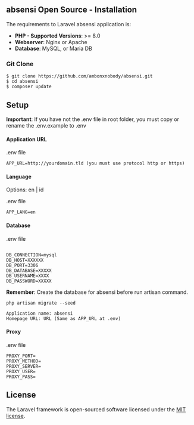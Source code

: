 ## absensi Open Source - Installation

The requirements to Laravel absensi application is:

- **PHP - Supported Versions**: >= 8.0
- **Webserver**: Nginx or Apache
- **Database**: MySQL, or Maria DB

### Git Clone

```
$ git clone https://github.com/ambonxnobody/absensi.git
$ cd absensi
$ composer update
```

## Setup

**Important**: If you have not the .env file in root folder, you must copy or rename the .env.example to .env

#### Application URL

.env file

```
APP_URL=http://yourdomain.tld (you must use protocol http or https)
```

#### Language

Options: en | id

.env file

```
APP_LANG=en
```

#### Database

.env file

```

DB_CONNECTION=mysql
DB_HOST=XXXXXX
DB_PORT=3306
DB_DATABASE=XXXXX
DB_USERNAME=XXXX
DB_PASSWORD=XXXXX
```

**Remember**: Create the database for absensi before run artisan command.

```
php artisan migrate --seed
```

```
Application name: absensi
Homepage URL: URL (Same as APP_URL at .env)
```

#### Proxy

.env file

```
PROXY_PORT=
PROXY_METHOD=
PROXY_SERVER=
PROXY_USER=
PROXY_PASS=
```

## License

The Laravel framework is open-sourced software licensed under the [MIT license](https://opensource.org/licenses/MIT).
